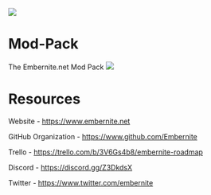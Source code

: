 ![](https://i2.wp.com/embernite.net/wp-content/uploads/2018/10/cropped-Logo2.png?w=400)
# Mod-Pack
The Embernite.net Mod Pack
![](https://i.imgur.com/a21rbrB.png)

# Resources
Website - https://www.embernite.net

GitHub Organization - https://www.github.com/Embernite

Trello - https://trello.com/b/3V6Gs4b8/embernite-roadmap

Discord - https://discord.gg/Z3DkdsX

Twitter - https://www.twitter.com/embernite